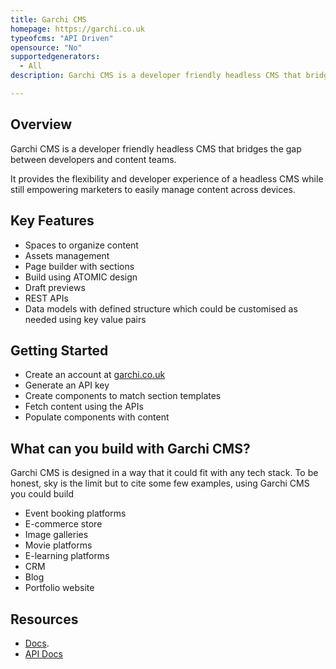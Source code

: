 ```yaml
---
title: Garchi CMS
homepage: https://garchi.co.uk
typeofcms: "API Driven"
opensource: "No"
supportedgenerators:
  - All
description: Garchi CMS is a developer friendly headless CMS that bridges the gap between developers and content teams.

---
```


## Overview 

Garchi CMS is a developer friendly headless CMS that bridges the gap between developers and content teams.

It provides the flexibility and developer experience of a headless CMS while still empowering marketers to easily manage content across devices.

## Key Features

- Spaces to organize content
- Assets management
- Page builder with sections  
- Build using ATOMIC design
- Draft previews  
- REST APIs
- Data models with defined structure which could be customised as needed using key value pairs

## Getting Started

- Create an account at [garchi.co.uk](https://garchi.co.uk)
- Generate an API key
- Create components to match section templates 
- Fetch content using the APIs
- Populate components with content


## What can you build with Garchi CMS?

Garchi CMS is designed in a way that it could fit with any tech stack. To be honest, sky is the limit but to cite some few examples, using Garchi CMS you could build

- Event booking platforms
- E-commerce store
- Image galleries
- Movie platforms
- E-learning platforms
- CRM
- Blog
- Portfolio website

## Resources

- [Docs](https://garchi.co.uk/documentation).
- [API Docs](https://garchi.co.uk/docs/v2)
